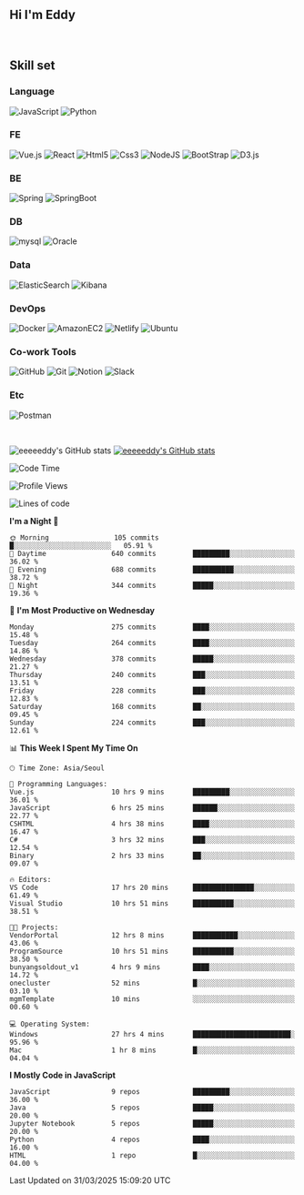 ## Hi I'm Eddy
<br/>


<!--### Hi there 👋-->

## Skill set

### Language
![JavaScript](https://img.shields.io/badge/javascript-F7DF1E?style=for-the-badge&logo=javascript&logoColor=black)
![Python](https://img.shields.io/badge/Python-3776AB?style=for-the-badge&logo=Python&logoColor=white)

### FE
![Vue.js](https://img.shields.io/badge/vuejs-%2335495e.svg?style=for-the-badge&logo=vuedotjs&logoColor=%234FC08D)
![React](https://img.shields.io/badge/react-61DAFB?style=for-the-badge&logo=react&logoColor=black) 
![Html5](https://img.shields.io/badge/html5-E34F26?style=for-the-badge&logo=html5&logoColor=white)
![Css3](https://img.shields.io/badge/css-1572B6?style=for-the-badge&logo=css3&logoColor=white)
![NodeJS](https://img.shields.io/badge/node.js-339933?style=for-the-badge&logo=Node.js&logoColor=white)
![BootStrap](https://img.shields.io/badge/bootstrap-7952B3?style=for-the-badge&logo=bootstrap&logoColor=white)
![D3.js](https://img.shields.io/badge/D3.js-F9A03C?style=for-the-badge&logo=D3.js&logoColor=white)

### BE
![Spring](https://img.shields.io/badge/spring-6DB33F?style=for-the-badge&logo=spring&logoColor=white)
![SpringBoot](https://img.shields.io/badge/springboot-6DB33F?style=for-the-badge&logo=springboot&logoColor=white)

### DB
![mysql](https://img.shields.io/badge/mysql-4479A1?style=for-the-badge&logo=mysql&logoColor=white)
![Oracle](https://img.shields.io/badge/Oracle-F80000?style=for-the-badge&logo=oracle&logoColor=white)

### Data
![ElasticSearch](https://img.shields.io/badge/elasticsearch-005571?style=for-the-badge&logo=elasticsearch&logoColor=white)
![Kibana](https://img.shields.io/badge/Kibana-005571?style=for-the-badge&logo=Kibana&logoColor=white)

### DevOps
![Docker](https://img.shields.io/badge/docker-2496ED?style=for-the-badge&logo=docker&logoColor=white)
![AmazonEC2](https://img.shields.io/badge/amazonec2-FF9900?style=for-the-badge&logo=amazonec2&logoColor=white)
![Netlify](https://img.shields.io/badge/netlify-%23000000.svg?style=for-the-badge&logo=netlify&logoColor=#00C7B7)
![Ubuntu](https://img.shields.io/badge/Ubuntu-E95420?style=for-the-badge&logo=Ubuntu&logoColor=white)

### Co-work Tools
![GitHub](https://img.shields.io/badge/github-181717?style=for-the-badge&logo=github&logoColor=white)
![Git](https://img.shields.io/badge/git-F05032?style=for-the-badge&logo=git&logoColor=white)
![Notion](https://img.shields.io/badge/Notion-000000?style=for-the-badge&logo=Notion&logoColor=white)
![Slack](https://img.shields.io/badge/Slack-4A154B?style=for-the-badge&logo=Slack&logoColor=white)

### Etc
![Postman](https://img.shields.io/badge/postman-FF6C37?style=for-the-badge&logo=postman&logoColor=white)

<br>

![eeeeeddy's GitHub stats](https://github-readme-stats.vercel.app/api?username=eeeeeddy&show_icons=true&theme=radical)
[![eeeeeddy's GitHub stats](https://github-readme-stats.vercel.app/api/top-langs/?username=eeeeeddy&custom_title=My&nbsp;Language&hide=jupyter%20notebook&layout=compact&theme=radical&show_icons=true)](https://github.com/eeeeeddy/github-readme-stats)


<!--START_SECTION:waka-->
![Code Time](http://img.shields.io/badge/Code%20Time-897%20hrs%2033%20mins-blue)

![Profile Views](http://img.shields.io/badge/Profile%20Views-17-blue)

![Lines of code](https://img.shields.io/badge/From%20Hello%20World%20I%27ve%20Written-688.7%20thousand%20lines%20of%20code-blue)

**I'm a Night 🦉** 

```text
🌞 Morning                105 commits         █░░░░░░░░░░░░░░░░░░░░░░░░   05.91 % 
🌆 Daytime                640 commits         █████████░░░░░░░░░░░░░░░░   36.02 % 
🌃 Evening                688 commits         ██████████░░░░░░░░░░░░░░░   38.72 % 
🌙 Night                  344 commits         █████░░░░░░░░░░░░░░░░░░░░   19.36 % 
```
📅 **I'm Most Productive on Wednesday** 

```text
Monday                   275 commits         ████░░░░░░░░░░░░░░░░░░░░░   15.48 % 
Tuesday                  264 commits         ████░░░░░░░░░░░░░░░░░░░░░   14.86 % 
Wednesday                378 commits         █████░░░░░░░░░░░░░░░░░░░░   21.27 % 
Thursday                 240 commits         ███░░░░░░░░░░░░░░░░░░░░░░   13.51 % 
Friday                   228 commits         ███░░░░░░░░░░░░░░░░░░░░░░   12.83 % 
Saturday                 168 commits         ██░░░░░░░░░░░░░░░░░░░░░░░   09.45 % 
Sunday                   224 commits         ███░░░░░░░░░░░░░░░░░░░░░░   12.61 % 
```


📊 **This Week I Spent My Time On** 

```text
🕑︎ Time Zone: Asia/Seoul

💬 Programming Languages: 
Vue.js                   10 hrs 9 mins       █████████░░░░░░░░░░░░░░░░   36.01 % 
JavaScript               6 hrs 25 mins       ██████░░░░░░░░░░░░░░░░░░░   22.77 % 
CSHTML                   4 hrs 38 mins       ████░░░░░░░░░░░░░░░░░░░░░   16.47 % 
C#                       3 hrs 32 mins       ███░░░░░░░░░░░░░░░░░░░░░░   12.54 % 
Binary                   2 hrs 33 mins       ██░░░░░░░░░░░░░░░░░░░░░░░   09.07 % 

🔥 Editors: 
VS Code                  17 hrs 20 mins      ███████████████░░░░░░░░░░   61.49 % 
Visual Studio            10 hrs 51 mins      ██████████░░░░░░░░░░░░░░░   38.51 % 

🐱‍💻 Projects: 
VendorPortal             12 hrs 8 mins       ███████████░░░░░░░░░░░░░░   43.06 % 
ProgramSource            10 hrs 51 mins      ██████████░░░░░░░░░░░░░░░   38.50 % 
bunyangsoldout_v1        4 hrs 9 mins        ████░░░░░░░░░░░░░░░░░░░░░   14.72 % 
onecluster               52 mins             █░░░░░░░░░░░░░░░░░░░░░░░░   03.10 % 
mgmTemplate              10 mins             ░░░░░░░░░░░░░░░░░░░░░░░░░   00.60 % 

💻 Operating System: 
Windows                  27 hrs 4 mins       ████████████████████████░   95.96 % 
Mac                      1 hr 8 mins         █░░░░░░░░░░░░░░░░░░░░░░░░   04.04 % 
```

**I Mostly Code in JavaScript** 

```text
JavaScript               9 repos             █████████░░░░░░░░░░░░░░░░   36.00 % 
Java                     5 repos             █████░░░░░░░░░░░░░░░░░░░░   20.00 % 
Jupyter Notebook         5 repos             █████░░░░░░░░░░░░░░░░░░░░   20.00 % 
Python                   4 repos             ████░░░░░░░░░░░░░░░░░░░░░   16.00 % 
HTML                     1 repo              █░░░░░░░░░░░░░░░░░░░░░░░░   04.00 % 
```




 Last Updated on 31/03/2025 15:09:20 UTC
<!--END_SECTION:waka-->



<!--
**eeeeeddy/eeeeeddy** is a ✨ _special_ ✨ repository because its `README.md` (this file) appears on your GitHub profile.

Here are some ideas to get you started:

- 🔭 I’m currently working on ...
- 🌱 I’m currently learning ...
- 👯 I’m looking to collaborate on ...
- 🤔 I’m looking for help with ...
- 💬 Ask me about ...
- 📫 How to reach me: ...
- 😄 Pronouns: ...
- ⚡ Fun fact: ...
-->
